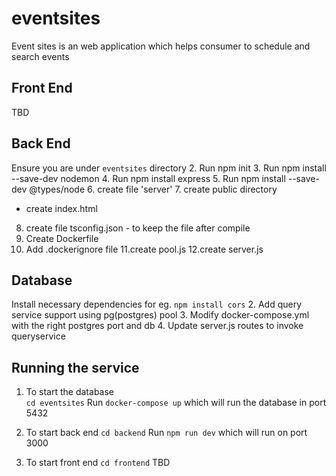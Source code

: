 # eventsites
Event sites is an web application which helps consumer to schedule and search events
## Front End
TBD
## Back End
Ensure you are under `eventsites` directory
2. Run npm init
3. Run npm install --save-dev nodemon
4. Run npm install express
5. Run npm install --save-dev @types/node
6. create file 'server'
7. create public directory
  - create index.html 
8. create file tsconfig.json - to keep the file after compile 
9. Create Dockerfile
10. Add .dockerignore file 
11.create pool.js
12.create server.js
## Database 
Install necessary dependencies for eg. `npm install cors`
2. Add query service support using pg(postgres) pool
3. Modify docker-compose.yml with the right postgres port and db
4. Update server.js routes to invoke queryservice 
## Running the service 
1. To start the database  
`cd eventsites` 
 Run `docker-compose up` which will run the database in port 5432

2. To start back end 
`cd backend`
Run `npm run dev`  which will run on port 3000 

3. To start front end
`cd frontend` 
TBD 






